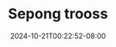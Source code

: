--- 
title: "Sepong trooss"
description: "nonton  video bokep Sepong trooss tiktok    "
date: 2024-10-21T00:22:52-08:00
file_code: "sh70zwjg03e7"
draft: false
cover: "35dexloiyq0wlu9l.jpg"
tags: ["Sepong", "trooss", "bokep-indo", "bokep-viral", "bokep-ig"]
length: 121
fld_id: "1398454"
foldername: "ABG random mantap"
categories: ["ABG random mantap"]
views: 188
---
